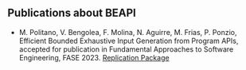 ## Publications about BEAPI



- M. Politano, V. Bengolea, F. Molina, N. Aguirre, M. Frias, P. Ponzio, Efficient Bounded Exhaustive Input Generation from Program APIs, accepted for publication in Fundamental Approaches to Software Engineering, FASE 2023. [Replication Package](https://github.com/mpolitano/bounded-exhaustive-api-testgen)
